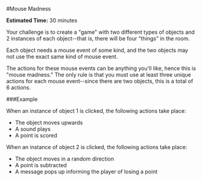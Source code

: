 #Mouse Madness

**Estimated Time:** 30 minutes

Your challenge is to create a "game" with two different types of objects and 2 instances of each object--that is, there will be four "things" in the room.

Each object needs a mouse event of some kind, and the two objects may not use the exact same kind of mouse event.

The actions for these mouse events can be anything you'll like, hence this is "mouse madness." The only rule is that you must use at least three unique actions for each mouse event--since there are two objects, this is a total of 6 actions.

###Example

When an instance of object 1 is clicked, the following actions take place:

* The object moves upwards
* A sound plays
* A point is scored

When an instance of object 2 is clicked, the following actions take place:

* The object moves in a random direction
* A point is subtracted
* A message pops up informing the player of losing a point
